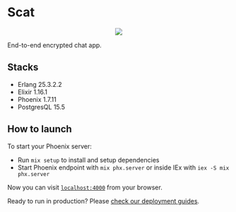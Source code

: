 # Scat

<div align="center">
  <img src="https://github.com/boke0/scat/assets/48381296/4969a1bf-5958-42bf-9377-9815af9c091b" />
</div>

End-to-end encrypted chat app.

## Stacks

- Erlang 25.3.2.2
- Elixir 1.16.1
- Phoenix 1.7.11
- PostgresQL 15.5

## How to launch

To start your Phoenix server:

  * Run `mix setup` to install and setup dependencies
  * Start Phoenix endpoint with `mix phx.server` or inside IEx with `iex -S mix phx.server`

Now you can visit [`localhost:4000`](http://localhost:4000) from your browser.

Ready to run in production? Please [check our deployment guides](https://hexdocs.pm/phoenix/deployment.html).
